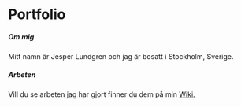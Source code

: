 # Portfolio

##### Om mig
Mitt namn är Jesper Lundgren och jag är bosatt i Stockholm, Sverige.

##### Arbeten
Vill du se arbeten jag har gjort finner du dem på min [Wiki.](https://github.com/17jelu/portfolio/wiki "Jesper Lundgrens Wiki")
